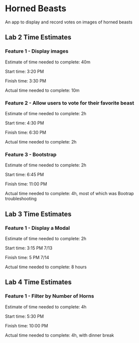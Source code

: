 # Horned Beasts

An app to display and record votes on images of horned beasts

## Lab 2 Time Estimates

### Feature 1 - Display images

Estimate of time needed to complete: 40m

Start time: 3:20 PM

Finish time: 3:30 PM

Actual time needed to complete: 10m

### Feature 2 - Allow users to vote for their favorite beast

Estimate of time needed to complete: 2h

Start time: 4:30 PM

Finish time: 6:30 PM

Actual time needed to complete: 2h

### Feature 3 - Bootstrap

Estimate of time needed to complete: 2h

Start time: 6:45 PM

Finish time: 11:00 PM

Actual time needed to complete: 4h, most of which was Bootrap troubleshooting

## Lab 3 Time Estimates

### Feature 1 - Display a Modal

Estimate of time needed to complete: 2h

Start time: 3:15 PM 7/13

Finish time: 5 PM 7/14

Actual time needed to complete: 8 hours

## Lab 4 Time Estimates

### Feature 1 - Filter by Number of Horns

Estimate of time needed to complete: 4h

Start time: 5:30 PM

Finish time: 10:00 PM

Actual time needed to complete: 4h, with dinner break
